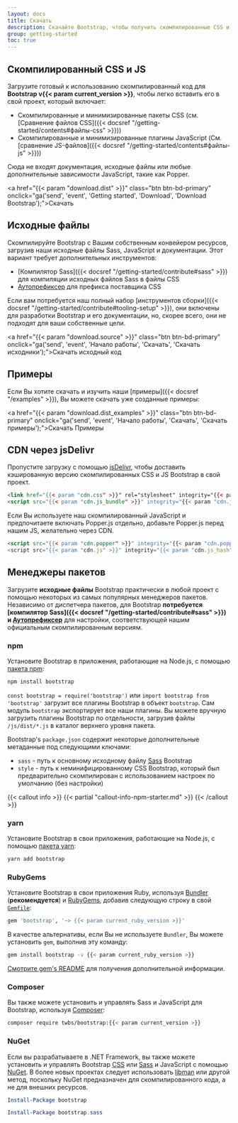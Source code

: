 ```yaml
---
layout: docs
title: Скачать
description: Скачайте Bootstrap, чтобы получить скомпилированные CSS и JavaScript, исходный код или включить его в свои любимые менеджеры пакетов, такие как npm, RubyGems и другие.
group: getting-started
toc: true
---
```


## Скомпилированный CSS и JS

Загрузите готовый к использованию скомпилированный код для **Bootstrap v{{< param current_version >}}**, чтобы легко вставить его в свой проект, который включает:

- Скомпилированные и минимизированные пакеты CSS (см. [Сравнение файлов CSS]({{< docsref "/getting-started/contents#файлы-css" >}}))
- Скомпилированные и минимизированные плагины JavaScript (См. [сравнение JS-файлов]({{< docsref "/getting-started/contents#файлы-js" >}}))

Сюда не входят документация, исходные файлы или любые дополнительные зависимости JavaScript, такие как Popper.

<a href="{{< param "download.dist" >}}" class="btn btn-bd-primary" onclick="ga('send', 'event', 'Getting started', 'Download', 'Download Bootstrap');">Скачать</a>

## Исходные файлы

Скомпилируйте Bootstrap с Вашим собственным конвейером ресурсов, загрузив наши исходные файлы Sass, JavaScript и документации. Этот вариант требует дополнительных инструментов:

- [Компилятор Sass]({{< docsref "/getting-started/contribute#sass" >}}) для компиляции исходных файлов Sass в файлы CSS
- [Аутопрефиксер](https://github.com/postcss/autoprefixer) для префикса поставщика CSS

Если вам потребуется наш полный набор [инструментов сборки]({{< docsref "/getting-started/contribute#tooling-setup" >}}), они включены для разработки Bootstrap и его документации, но, скорее всего, они не подходят для ваши собственные цели.

<a href="{{< param "download.source" >}}" class="btn btn-bd-primary" onclick="ga('send', 'event', 'Начало работы', 'Скачать', 'Скачать исходники');">Скачать исходный код</a>

## Примеры

Если Вы хотите скачать и изучить наши [примеры]({{< docsref "/examples" >}}), Вы можете скачать уже созданные примеры:

<a href="{{< param "download.dist_examples" >}}" class="btn btn-bd-primary" onclick="ga('send', 'event', 'Начало работы', 'Скачать', 'Скачать примеры');">Скачать Примеры</a>

## CDN через jsDelivr

Пропустите загрузку с помощью [jsDelivr](https://www.jsdelivr.com/), чтобы доставить кэшированную версию скомпилированных CSS и JS Bootstrap в свой проект.

```html
<link href="{{< param "cdn.css" >}}" rel="stylesheet" integrity="{{< param "cdn.css_hash" >}}" crossorigin="anonymous">
<script src="{{< param "cdn.js_bundle" >}}" integrity="{{< param "cdn.js_bundle_hash" >}}" crossorigin="anonymous"></script>
```

Если Вы используете наш скомпилированный JavaScript и предпочитаете включать Popper.js отдельно, добавьте Popper.js перед нашим JS, желательно через CDN.

```html
<script src="{{< param "cdn.popper" >}}" integrity="{{< param "cdn.popper_hash" >}}" crossorigin="anonymous"></script>
<script src="{{< param "cdn.js" >}}" integrity="{{< param "cdn.js_hash" >}}" crossorigin="anonymous"></script>
```

## Менеджеры пакетов

Загрузите **исходные файлы** Bootstrap практически в любой проект с помощью некоторых из самых популярных менеджеров пакетов. Независимо от диспетчера пакетов, для Bootstrap **потребуется [компилятор Sass]({{< docsref "/getting-started/contribute#sass" >}}) и [Аутопрефиксер](https://github.com/postcss/autoprefixer)** для настройки, соответствующей нашим официальным скомпилированным версиям.

### npm

Установите Bootstrap в приложения, работающие на Node.js, с помощью [пакета npm](https://www.npmjs.com/package/bootstrap):

```sh
npm install bootstrap
```

`const bootstrap = require('bootstrap')` или `import bootstrap from 'bootstrap'` загрузит все плагины Bootstrap в объект `bootstrap`.
Сам модуль `bootstrap` экспортирует все наши плагины. Вы можете вручную загрузить плагины Bootstrap по отдельности, загрузив файлы `/js/dist/*.js` в каталог верхнего уровня пакета.

Bootstrap's `package.json` содержит некоторые дополнительные метаданные под следующими ключами:

- `sass` - путь к основному исходному файлу [Sass](https://sass-lang.com/) Bootstrap
- `style` - путь к неминифицированному CSS Bootstrap, который был предварительно скомпилирован с использованием настроек по умолчанию (без настройки)

{{< callout info >}}
{{< partial "callout-info-npm-starter.md" >}}
{{< /callout >}}

### yarn

Установите Bootstrap в свои приложения, работающие на Node.js, с помощью [пакета yarn](https://yarnpkg.com/en/package/bootstrap):

```sh
yarn add bootstrap
```

### RubyGems

Установите Bootstrap в свои приложения Ruby, используя [Bundler](https://bundler.io/) (**рекомендуется**) и [RubyGems](https://rubygems.org/), добавив следующую строку в свой [`Gemfile`](https://bundler.io/gemfile.html):

```ruby
gem 'bootstrap', '~> {{< param current_ruby_version >}}'
```

В качестве альтернативы, если Вы не используете `Bundler`, Вы можете установить `gem`, выполнив эту команду:

```sh
gem install bootstrap -v {{< param current_ruby_version >}}
```

[Смотрите gem's README](https://github.com/twbs/bootstrap-rubygem/blob/master/README.md) для получения дополнительной информации.

### Composer

Вы также можете установить и управлять Sass и JavaScript для Bootstrap, используя [Composer](https://getcomposer.org/):

```sh
composer require twbs/bootstrap:{{< param current_version >}}
```

### NuGet

Если вы разрабатываете в .NET Framework, вы также можете установить и управлять Bootstrap [CSS](https://www.nuget.org/packages/bootstrap/) или [Sass](https://www.nuget.org/packages/bootstrap.sass/) и JavaScript с помощью [NuGet](https://www.nuget.org/). В более новых проектах следует использовать [libman](https://docs.microsoft.com/en-us/aspnet/core/client-side/libman/) или другой метод, поскольку NuGet предназначен для скомпилированного кода, а не для внешних ресурсов.

```powershell
Install-Package bootstrap
```

```powershell
Install-Package bootstrap.sass
```
